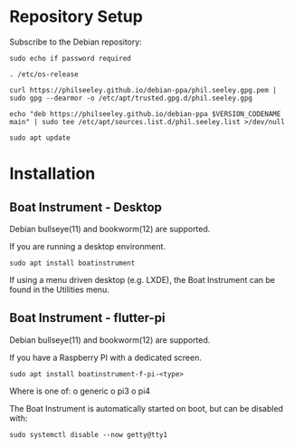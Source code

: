 # Repository Setup

Subscribe to the Debian repository:

```shell
sudo echo if password required

. /etc/os-release

curl https://philseeley.github.io/debian-ppa/phil.seeley.gpg.pem | sudo gpg --dearmor -o /etc/apt/trusted.gpg.d/phil.seeley.gpg

echo "deb https://philseeley.github.io/debian-ppa $VERSION_CODENAME main" | sudo tee /etc/apt/sources.list.d/phil.seeley.list >/dev/null

sudo apt update
```

# Installation

## Boat Instrument - Desktop

Debian bullseye(11) and bookworm(12) are supported.

If you are running a desktop environment.

```shell
sudo apt install boatinstrument
```
If using a menu driven desktop (e.g. LXDE), the Boat Instrument can be found in the Utilities menu.

## Boat Instrument - flutter-pi

Debian bullseye(11) and bookworm(12) are supported.

If you have a Raspberry PI with a dedicated screen.

```shell
sudo apt install boatinstrument-f-pi-<type>
```
Where <type> is one of:
o generic
o pi3
o pi4

The Boat Instrument is automatically started on boot, but can be disabled with:
```shell
sudo systemctl disable --now getty@tty1
```
